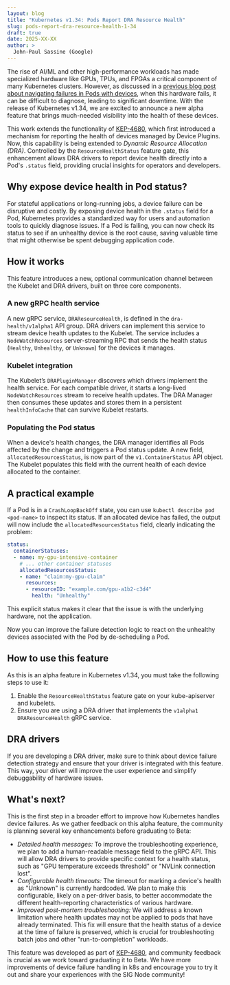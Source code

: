 ```yaml
---
layout: blog
title: "Kubernetes v1.34: Pods Report DRA Resource Health"
slug: pods-report-dra-resource-health-1-34
draft: true
date: 2025-XX-XX
author: >
  John-Paul Sassine (Google)
---
```


The rise of AI/ML and other high-performance workloads has made specialized hardware like GPUs, TPUs, and FPGAs a critical component of many Kubernetes clusters. However, as discussed in a [previous blog post about navigating failures in Pods with devices](/blog/2025/07/03/navigating-failures-in-pods-with-devices/), when this hardware fails, it can be difficult to diagnose, leading to significant downtime. With the release of Kubernetes v1.34, we are excited to announce a new alpha feature that brings much-needed visibility into the health of these devices.

This work extends the functionality of [KEP-4680](https://github.com/kubernetes/enhancements/tree/master/keps/sig-node/4680-add-resource-health-to-pod-status), which first introduced a mechanism for reporting the health of devices managed by Device Plugins. Now, this capability is being extended to *Dynamic Resource Allocation (DRA)*. Controlled by the `ResourceHealthStatus` feature gate, this enhancement allows DRA drivers to report device health directly into a Pod's `.status` field, providing crucial insights for operators and developers.

## Why expose device health in Pod status?

For stateful applications or long-running jobs, a device failure can be disruptive and costly. By exposing device health in the `.status` field for a Pod, Kubernetes provides a standardized way for users and automation tools to quickly diagnose issues. If a Pod is failing, you can now check its status to see if an unhealthy device is the root cause, saving valuable time that might otherwise be spent debugging application code.

## How it works

This feature introduces a new, optional communication channel between the Kubelet and DRA drivers, built on three core components.

### A new gRPC health service
A new gRPC service, `DRAResourceHealth`, is defined in the `dra-health/v1alpha1` API group. DRA drivers can implement this service to stream device health updates to the Kubelet. The service includes a `NodeWatchResources` server-streaming RPC that sends the health status (`Healthy`, `Unhealthy`, or `Unknown`) for the devices it manages.

### Kubelet integration
The Kubelet’s `DRAPluginManager` discovers which drivers implement the health service. For each compatible driver, it starts a long-lived `NodeWatchResources` stream to receive health updates. The DRA Manager then consumes these updates and stores them in a persistent `healthInfoCache` that can survive Kubelet restarts.

### Populating the Pod status
When a device's health changes, the DRA manager identifies all Pods affected by the change and triggers a Pod status update. A new field, `allocatedResourcesStatus`, is now part of the `v1.ContainerStatus` API object. The Kubelet populates this field with the current health of each device allocated to the container.

## A practical example

If a Pod is in a `CrashLoopBackOff` state, you can use `kubectl describe pod <pod-name>` to inspect its status. If an allocated device has failed, the output will now include the `allocatedResourcesStatus` field, clearly indicating the problem:

```yaml
status:
  containerStatuses:
  - name: my-gpu-intensive-container
    # ... other container statuses
    allocatedResourcesStatus:
    - name: "claim:my-gpu-claim"
      resources:
      - resourceID: "example.com/gpu-a1b2-c3d4"
        health: "Unhealthy"
```

This explicit status makes it clear that the issue is with the underlying hardware, not the application.

Now you can improve the failure detection logic to react on the unhealthy devices associated with the Pod by de-scheduling a Pod.

## How to use this feature

As this is an alpha feature in Kubernetes v1.34, you must take the following steps to use it:

1. Enable the `ResourceHealthStatus` feature gate on your kube-apiserver and kubelets.
2. Ensure you are using a DRA driver that implements the `v1alpha1 DRAResourceHealth` gRPC service.

## DRA drivers

If you are developing a DRA driver, make sure to think about device failure detection strategy and ensure that your driver is integrated with this feature. This way, your driver will improve the user experience and simplify debuggability of hardware issues.

## What's next?

This is the first step in a broader effort to improve how Kubernetes handles device failures. As we gather feedback on this alpha feature, the community is planning several key enhancements before graduating to Beta:

* *Detailed health messages:* To improve the troubleshooting experience, we plan to add a human-readable message field to the gRPC API. This will allow DRA drivers to provide specific context for a health status, such as "GPU temperature exceeds threshold" or "NVLink connection lost".
* *Configurable health timeouts:* The timeout for marking a device's health as "Unknown" is currently hardcoded. We plan to make this configurable, likely on a per-driver basis, to better accommodate the different health-reporting characteristics of various hardware.
* *Improved post-mortem troubleshooting:* We will address a known limitation where health updates may not be applied to pods that have already terminated. This fix will ensure that the health status of a device at the time of failure is preserved, which is crucial for troubleshooting batch jobs and other "run-to-completion" workloads.

This feature was developed as part of [KEP-4680](https://github.com/kubernetes/enhancements/tree/master/keps/sig-node/4680-add-resource-health-to-pod-status), and community feedback is crucial as we work toward graduating it to Beta. We have more improvements of device failure handling in k8s and encourage you to try it out and share your experiences with the SIG Node community!
